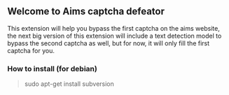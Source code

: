 ## Welcome to Aims captcha defeator

This extension will help you bypass the first captcha on the aims website, the next big version of this extension will include a text detection model to bypass the second captcha as well, but for now, it will only fill the first captcha for you.

### How to install (for debian)
> sudo apt-get install subversion   
